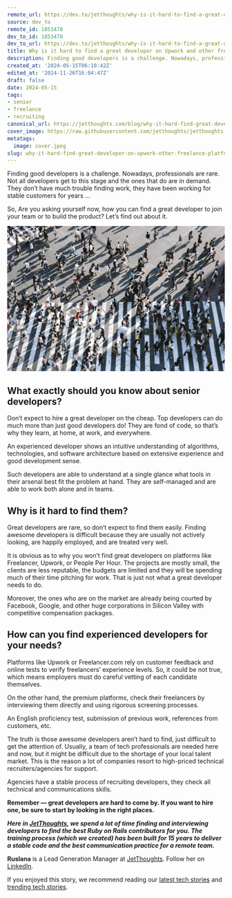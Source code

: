 ```yaml
---
remote_url: https://dev.to/jetthoughts/why-is-it-hard-to-find-a-great-developer-on-upwork-and-other-freelance-platforms-37aj
source: dev_to
remote_id: 1853478
dev_to_id: 1853478
dev_to_url: https://dev.to/jetthoughts/why-is-it-hard-to-find-a-great-developer-on-upwork-and-other-freelance-platforms-37aj
title: Why is it hard to find a great developer on Upwork and other freelance platforms?
description: Finding good developers is a challenge. Nowadays, professionals are rare. Not all developers get to...
created_at: '2024-05-15T06:10:42Z'
edited_at: '2024-11-26T16:04:47Z'
draft: false
date: 2024-05-15
tags:
- senior
- freelance
- recruiting
canonical_url: https://jetthoughts.com/blog/why-it-hard-find-great-developer-on-upwork-other-freelance-platforms-senior/
cover_image: https://raw.githubusercontent.com/jetthoughts/jetthoughts.github.io/master/content/blog/why-it-hard-find-great-developer-on-upwork-other-freelance-platforms-senior/cover.jpeg
metatags:
  image: cover.jpeg
slug: why-it-hard-find-great-developer-on-upwork-other-freelance-platforms-senior
---
```

Finding good developers is a challenge. Nowadays, professionals are rare. Not all developers get to this stage and the ones that do are in demand. They don’t have much trouble finding work, they have been working for stable customers for years …

So, Are you asking yourself now, how you can find a great developer to join your team or to build the product? Let’s find out about it.

![Photo by [Ryoji Iwata](https://unsplash.com/@ryoji__iwata?utm_source=unsplash&utm_medium=referral&utm_content=creditCopyText) on Unsplash](file_0.jpeg)

## What exactly should you know about senior developers?

Don’t expect to hire a great developer on the cheap. Top developers can do much more than just good developers do! They are fond of code, so that’s why they learn, at home, at work, and everywhere.

An experienced developer shows an intuitive understanding of algorithms, technologies, and software architecture based on extensive experience and good development sense.

Such developers are able to understand at a single glance what tools in their arsenal best fit the problem at hand. They are self-managed and are able to work both alone and in teams.

## Why is it hard to find them?

Great developers are rare, so don’t expect to find them easily. Finding awesome developers is difficult because they are usually not actively looking, are happily employed, and are treated very well.

It is obvious as to why you won’t find great developers on platforms like Freelancer, Upwork, or People Per Hour. The projects are mostly small, the clients are less reputable, the budgets are limited and they will be spending much of their time pitching for work. That is just not what a great developer needs to do.

Moreover, the ones who are on the market are already being courted by Facebook, Google, and other huge corporations in Silicon Valley with competitive compensation packages.

## How can you find experienced developers for your needs?

Platforms like Upwork or Freelancer.com rely on customer feedback and online tests to verify freelancers’ experience levels. So, it could be not true, which means employers must do careful vetting of each candidate themselves.

On the other hand, the premium platforms, check their freelancers by interviewing them directly and using rigorous screening processes.

An English proficiency test, submission of previous work, references from customers, etc.

The truth is those awesome developers aren’t hard to find, just difficult to get the attention of. Usually, a team of tech professionals are needed here and now, but it might be difficult due to the shortage of your local talent market. This is the reason a lot of companies resort to high-priced technical recruiters/agencies for support.

Agencies have a stable process of recruiting developers, they check all technical and communications skills.

**Remember — great developers are hard to come by. If you want to hire one, be sure to start by looking in the right places.**

***Here in [JetThoughts](https://www.jetthoughts.com/), we spend a lot of time finding and interviewing developers to find the best Ruby on Rails contributors for you. The training process (which we created) has been built for 15 years to deliver a stable code and the best communication practice for a remote team.***

**Ruslana** is a Lead Generation Manager at [JetThoughts](https://www.jetthoughts.com/). Follow her on [LinkedIn](https://www.linkedin.com/in/ruslana-brykaliuk-970016135/).

If you enjoyed this story, we recommend reading our [latest tech stories](https://jtway.co/latest) and [trending tech stories](https://jtway.co/trending).
